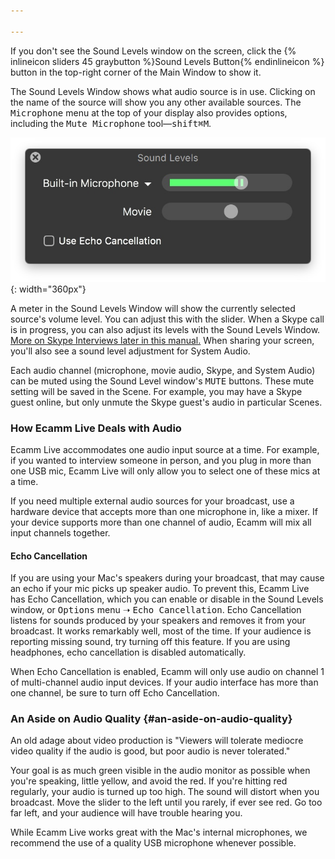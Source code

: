 ```yaml
---

---
```

If you don't see the Sound Levels window on the screen, click the {% inlineicon sliders 45 graybutton %}Sound Levels Button{% endinlineicon %} button in the top-right corner of the Main Window to show it.

The Sound Levels Window shows what audio source is in use. Clicking on the name of the source will show you any other available sources. The <samp>Microphone</samp> menu at the top of your display also provides options, including the <samp>Mute Microphone</samp> tool—<kbd>shift</kbd><kbd title="command">⌘</kbd><kbd>M</kbd>.

![Sound Levels Window in Video Playback Mode](/assets/img/sound-levels.jpg "Sound Levels Window in Video Playback Mode"){: width="360px"}

A meter in the Sound Levels Window will show the currently selected source's volume level. You can adjust this with the slider.  When a Skype call is in progress, you can also adjust its levels with the Sound Levels Window. [More on Skype Interviews later in this manual.](../011-remote-guests-via-skype) When sharing your screen, you'll also see a sound level adjustment for System Audio.

Each audio channel (microphone, movie audio, Skype, and System Audio) can be muted using the Sound Level window's <samp>MUTE</samp> buttons. These mute setting will be saved in the Scene. For example, you may have a Skype guest online, but only unmute the Skype guest's audio in particular Scenes.

### How Ecamm Live Deals with Audio

Ecamm Live accommodates one audio input source at a time. For example, if you wanted to interview someone in person, and you plug in more than one USB mic, Ecamm Live will only allow you to select one of these mics at a time.

If you need multiple external audio sources for your broadcast, use a hardware device that accepts more than one microphone in, like a mixer. If your device supports more than one channel of audio, Ecamm will mix all input channels together.

#### Echo Cancellation

If you are using your Mac's speakers during your broadcast, that may cause an echo if your mic picks up speaker audio. To prevent this, Ecamm Live has Echo Cancellation, which you can enable or disable in the Sound Levels window, or <samp>Options</samp> menu ➝ <samp>Echo Cancellation</samp>. Echo Cancellation listens for sounds produced by your speakers and removes it from your broadcast. It works remarkably well, most of the time. If your audience is reporting missing sound, try turning off this feature. If you are using headphones, echo cancellation is disabled automatically.

When Echo Cancellation is enabled, Ecamm will only use audio on channel 1 of multi-channel audio input devices. If your audio interface has more than one channel, be sure to turn off Echo Cancellation.


<aside class="notice" markdown="1">

### An Aside on Audio Quality {#an-aside-on-audio-quality}

An old adage about video production is "Viewers will tolerate mediocre video quality if the audio is good, but poor audio is never tolerated."

Your goal is as much green visible in the audio monitor as possible when you're speaking, little yellow, and avoid the red. If you're hitting red regularly, your audio is turned up too high. The sound will distort when you broadcast. Move the slider to the left until you rarely, if ever see red. Go too far left, and your audience will have trouble hearing you.

While Ecamm Live works great with the Mac's internal microphones, we recommend the use of a quality USB microphone whenever possible.

</aside>